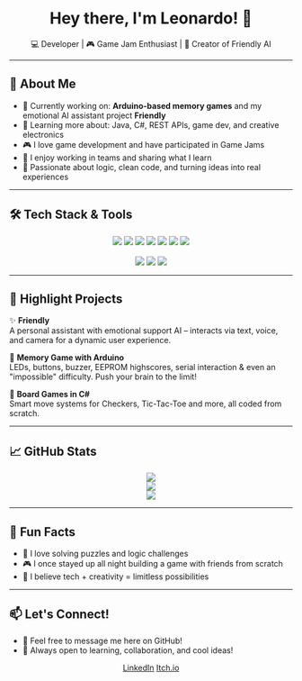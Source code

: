 <h1 align="center">Hey there, I'm Leonardo! 👋</h1>

<p align="center">
  💻 Developer | 🎮 Game Jam Enthusiast | 🤖 Creator of Friendly AI
</p>

---

## 🚀 About Me

- 🔭 Currently working on: **Arduino-based memory games** and my emotional AI assistant project **Friendly**  
- 🧠 Learning more about: Java, C#, REST APIs, game dev, and creative electronics  
- 🎮 I love game development and have participated in Game Jams  
- 🤝 I enjoy working in teams and sharing what I learn  
- 🧩 Passionate about logic, clean code, and turning ideas into real experiences

---

## 🛠️ Tech Stack & Tools

<div align="center">
  <img src="https://img.shields.io/badge/C%23-68217A?style=for-the-badge&logo=csharp&logoColor=white" />
  <img src="https://img.shields.io/badge/Java-ED8B00?style=for-the-badge&logo=java&logoColor=white" />
  <img src="https://img.shields.io/badge/Python-3776AB?style=for-the-badge&logo=python&logoColor=white" />
  <img src="https://img.shields.io/badge/Arduino-00979D?style=for-the-badge&logo=arduino&logoColor=white" />
  <img src="https://img.shields.io/badge/HTML5-E34F26?style=for-the-badge&logo=html5&logoColor=white" />
  <img src="https://img.shields.io/badge/CSS3-264de4?style=for-the-badge&logo=css3&logoColor=white" />
  <img src="https://img.shields.io/badge/JavaScript-F0DB4F?style=for-the-badge&logo=javascript&logoColor=black" />
  <br><br>
  <img src="https://img.shields.io/badge/Game%20Jam%20Survivor-%F0%9F%8E%B2-purple?style=for-the-badge" />
  <img src="https://img.shields.io/badge/Arduino%20Lover-%F0%9F%94%A5-blue?style=for-the-badge" />
  <img src="https://img.shields.io/badge/Open%20to%20Work-%E2%9C%85-success?style=for-the-badge" />
</div>

---

## 🌟 Highlight Projects

✨ **Friendly**  
A personal assistant with emotional support AI – interacts via text, voice, and camera for a dynamic user experience.

🧠 **Memory Game with Arduino**  
LEDs, buttons, buzzer, EEPROM highscores, serial interaction & even an "impossible" difficulty. Push your brain to the limit!

🎲 **Board Games in C#**  
Smart move systems for Checkers, Tic-Tac-Toe and more, all coded from scratch.

---

## 📈 GitHub Stats

<p align="center">
  <img src="https://github-readme-stats.vercel.app/api?username=wanderluzter&show_icons=true&theme=tokyonight" />
  <br>
  <img src="https://github-readme-streak-stats.herokuapp.com?user=wanderluzter&theme=tokyonight&hide_border=true" />
  <br>
  <img src="https://github-readme-stats.vercel.app/api/top-langs/?username=wanderluzter&layout=compact&theme=tokyonight" />
</p>

---

## 🎯 Fun Facts

- 🧩 I love solving puzzles and logic challenges  
- 🎮 I once stayed up all night building a game with friends from scratch  
- 🚀 I believe tech + creativity = limitless possibilities

---

## 📫 Let's Connect!

- 💬 Feel free to message me here on GitHub!  
- 🤝 Always open to learning, collaboration, and cool ideas!

<p align="center">
<a href="https://www.linkedin.com/in/leojosé/" target="_blank" rel="noopener noreferrer">LinkedIn</a>
  <a href="  https://wanderluzter.itch.io" target="_blank" rel="noopener noreferrer">Itch.io</a>
</p>
